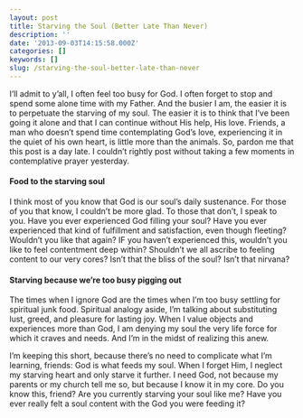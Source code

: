 ```yaml
---
layout: post
title: Starving the Soul (Better Late Than Never)
description: ''
date: '2013-09-03T14:15:58.000Z'
categories: []
keywords: []
slug: /starving-the-soul-better-late-than-never
---
```


I’ll admit to y’all, I often feel too busy for God. I often forget to stop and spend some alone time with my Father. And the busier I am, the easier it is to perpetuate the starving of my soul. The easier it is to think that I’ve been going it alone and that I can continue without His help, His love. Friends, a man who doesn’t spend time contemplating God’s love, experiencing it in the quiet of his own heart, is little more than the animals. So, pardon me that this post is a day late. I couldn’t rightly post without taking a few moments in contemplative prayer yesterday.

#### Food to the starving soul

I think most of you know that God is our soul’s daily sustenance. For those of you that know, I couldn’t be more glad. To those that don’t, I speak to you. Have you ever experienced God filling your soul? Have you ever experienced that kind of fulfillment and satisfaction, even though fleeting? Wouldn’t you like that again? IF you haven’t experienced this, wouldn’t you like to feel contentment deep within? Shouldn’t we all ascribe to feeling content to our very cores? Isn’t that the bliss of the soul? Isn’t that nirvana?

#### Starving because we’re too busy pigging out

The times when I ignore God are the times when I’m too busy settling for spiritual junk food. Spiritual analogy aside, I’m talking about substituting lust, greed, and pleasure for lasting joy. When I value objects and experiences more than God, I am denying my soul the very life force for which it craves and needs. And I’m in the midst of realizing this anew.

I’m keeping this short, because there’s no need to complicate what I’m learning, friends: God is what feeds my soul. When I forget Him, I neglect my starving heart and only starve it further. I need God, not because my parents or my church tell me so, but because I know it in my core. Do you know this, friend? Are you currently starving your soul like me? Have you ever really felt a soul content with the God you were feeding it?